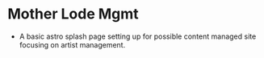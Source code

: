 # Mother Lode Mgmt

- A basic astro splash page setting up for possible content managed site focusing on artist management.
